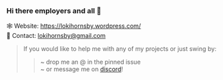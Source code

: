 ### Hi there employers and all 👋

🕸️ Website: https://lokihornsby.wordpress.com/ \
💬 Contact: lokihornsby@gmail.com       

> If you would like to help me with any of my projects or just swing by:
> >  ~ drop me an @ in the pinned issue \
> >  ~ or message me on [discord](https://discord.gg/58WzGpyQTS)! 
